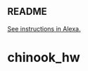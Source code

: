 ## README

[See instructions in Alexa.](https://alexa.bitmaker.co/cohorts/67/assignments/2038/latest)
# chinook_hw
